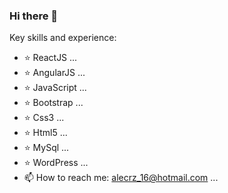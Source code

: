 ### Hi there 👋

<!--
**alecy1/alecy1** is a ✨ _special_ ✨ repository because its `README.md` (this file) appears on your GitHub profile.

Here are some ideas to get you started:

- 🔭 I’m currently working on ...
- 🌱 I’m currently learning ...
- 👯 I’m looking to collaborate on ...
- 🤔 I’m looking for help with ...
- 💬 Ask me about ...
- 😄 Pronouns: ...
- ⚡ Fun fact: ...
-->
Key skills and experience:
- ⭐ ReactJS ...
- ⭐ AngularJS ...
- ⭐ JavaScript ...
- ⭐ Bootstrap ...
- ⭐ Css3 ...
- ⭐ Html5 ...
- ⭐ MySql ...
- ⭐ WordPress ...
- 📫 How to reach me: alecrz_16@hotmail.com ...


